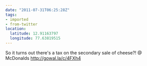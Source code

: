 ```yaml
---
date: "2011-07-31T06:25:28Z"
tags:
- imported
- from-twitter
location:
  latitude: 12.91163797
  longitude: 77.63819515
---
```

So it turns out there's a tax on the secondary sale of cheese?! @ McDonalds http://gowal.la/c/4FXh4
